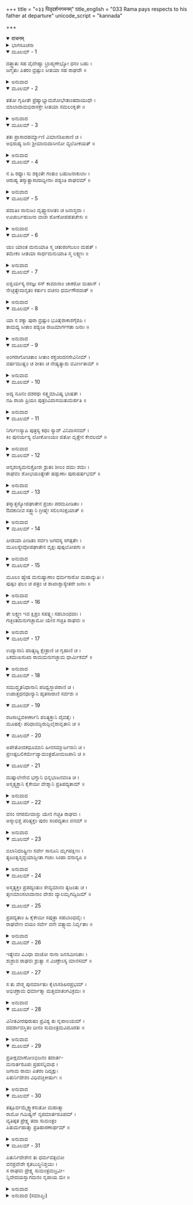 +++
title = "०३३ पितृदर्शनगमनम्"
title_english = "033 Rama pays respects to his father at departure"
unicode_script = "kannada"

+++
<details open><summary>वाचनम्</summary>

<div class="audioEmbed"  caption="श्रीराम-हरिसीताराममूर्ति-घनपाठिभ्यां वचनम्" src="https://archive.org/download/Ramayana-recitation-Sriram-harisItArAmamUrti-Ghanapaati-v2/Kanda_2/Kanda_2_AYK-033-Pithur_Dharshanaartham_Gamanam.mp3"></div>
</details>



<details><summary>ಭಾಗಸೂಚನಾ</summary>

ಸೀತಾ-ರಾಮ-ಲಕ್ಷ್ಮಣರು ಶೋಕಾಕುಲರಾದ ನಗರವಾಸಿಗಳ ನಾನಾಪ್ರಕಾರವಾದ ಮಾತುಗಳನ್ನು ಕೇಳುತ್ತಾ ದಶರಥನನ್ನು ನೋಡಲು ಕೈಕೇಯಿಯ ಅಂತಃಪುರಕ್ಕೆ ಹೋದುದು
</details>

<details open><summary>ಮೂಲಮ್ - 1</summary>

ದತ್ತ್ವಾತು ಸಹ ವೈದೇಹ್ಯಾ ಬ್ರಾಹ್ಮಣೇಭ್ಯೋ ಧನಂ ಬಹು ।  
ಜಗ್ಮತುಃ ಪಿತರಂ ದ್ರಷ್ಟುಂ ಸೀತಯಾ ಸಹ ರಾಘವೌ ॥
</details>

<details><summary>ಅನುವಾದ</summary>

ಶ್ರೀರಾಮ-ಲಕ್ಷ್ಮಣರು ಸೀತೆಯೊಡನೆ ಬ್ರಾಹ್ಮಣರಿಗೆ ಅಪಾರವಾದ ಧನವನ್ನು ದಾನಮಾಡಿದ ಬಳಿಕ ತಂದೆಯನ್ನು ದರ್ಶಿಸಲು ಸೀತೆಯೊಡನೆ ಹೊರಟನು.॥1॥
</details>

<details open><summary>ಮೂಲಮ್ - 2</summary>

ತತೋ ಗೃಹೀತೇ ಪ್ರೆಷ್ಯಾಭ್ಯಾಮಶೋಭೇತಾಂತದಾಯುಧೇ ।  
ಮಾಲಾದಾಮಭಿರಾಸಕ್ತೇ ಸೀತಯಾ ಸಮಲಂಕೃತೇ ॥
</details>

<details><summary>ಅನುವಾದ</summary>

ಅವರೊಂದಿಗೆ ಇಬ್ಬರು ಸೇವಕರು ಶ್ರೀರಾಮ ಮತ್ತು ಲಕ್ಷ್ಮಣರ ಧನುಸ್ಸೆ ಮುಂತಾದ ಆಯುಧಗಳನ್ನು ಹಿಡಿದುಕೊಂಡು ಹೊರಟರು. ಆ ಆಯುಧಗಳನ್ನು ಪುಷ್ಪಮಾಲೆಗಳಿಂದ ಅಲಂಕರಿಸಿದ್ದು, ಸೀತೆಯು ಪೂಜಿಸಿದ ಚಂದನಾದಿಗಳಿಂದ ಅವು ಬಹಳ ಶೋಭಿಸುತ್ತಿದ್ದವು.॥2॥
</details>

<details open><summary>ಮೂಲಮ್ - 3</summary>

ತತಃ ಪ್ರಾಸಾದಹರ್ಮ್ಯಾಣಿ ವಿಮಾನಶಿಖರಾಣಿ ಚ ।  
ಅಭಿರುಹ್ಯ ಜನಃ ಶ್ರೀಮಾನುದಾಸೀನೋ ವ್ಯಲೋಕಯತ್ ॥
</details>

<details><summary>ಅನುವಾದ</summary>

ಸೀತಾ-ರಾಮ-ಲಕ್ಷ್ಮಣರು ರಾಜಮಾರ್ಗದಲ್ಲಿ ಹೋಗುತ್ತಿದ್ದಾಗ ಶ್ರೀಮಂತ ಜನರು ಮನೆಗಳ ಮಹಡಿ ಮೇಲೆ, ರಾಜಭವನಗಳ ಮೇಲೆ, ಏಳು ಅಂತಸ್ತಿನ ಮಹಡಿ ಮನೆಗಳನ್ನು ಹತ್ತಿ ವಿಷಣ್ಣವದನರಾಗಿ ಅವರನ್ನು ನೋಡುತ್ತಿದ್ದರು.॥3॥
</details>

<details open><summary>ಮೂಲಮ್ - 4</summary>

ನ ಹಿ ರಥ್ಯಾಃ ಸು ಶಕ್ಯಂತೇ ಗಂತುಂ ಬಹುಜನಾಕುಲಾಃ ।  
ಆರುಹ್ಯ ತಸ್ಮಾತ್ಪ್ರಾಸಾದಾದ್ದೀನಾಃ ಪಶ್ಯಂತಿ ರಾಘವಮ್ ॥
</details>

<details><summary>ಅನುವಾದ</summary>

ಆಗ ದಾರಿಯು ಜನನಿಬಿಡವಾಗಿತ್ತು. ಅದರಿಂದ ಸುಗಮವಾಗಿ ನಡೆಯುವುದೇ ಕಷ್ಟವಾಗಿತ್ತು. ಆದ್ದರಿಂದ ಹೆಚ್ಚಿನ ಜನರು ಉಪ್ಪರಿಗೆಗಳ ಮೇಲೆ ಹತ್ತಿ ಅಲ್ಲಿಂದ ದುಃಖಿತರಾಗಿ ಶ್ರೀರಾಮನ ಕಡೆಗೆ ನೋಡುತ್ತಿದ್ದರು.॥4॥
</details>

<details open><summary>ಮೂಲಮ್ - 5</summary>

ಪದಾತಿಂ ಸಾನುಜಂ ದೃಷ್ಟ್ವಾಸಸೀತಂ ಚ ಜನಾಸ್ತದಾ ।  
ಊಚುರ್ಬಹುಜನಾ ವಾಚಃ ಶೋಕೋಪಹತಚೇಸಃ ॥
</details>

<details><summary>ಅನುವಾದ</summary>

ಶ್ರೀರಾಮನು ಪತ್ನೀ ಸೀತೆ ಮತ್ತು ಅನುಜ ಲಕ್ಷ್ಮಣನೊಂದಿಗೆ ಕಾಲ್ನಡಿಗೆಯಿಂದ ಹೋಗುವುದನ್ನು ನೋಡಿ ಅನೇಕ ಜನರ ಹೃದಯ ಶೋಕದಿಂದ ವ್ಯಾಕುಲವಾಯಿತು. ಅವರು ಖೇದಗೊಂಡು ಈ ರೀತಿ ಮಾತನಾಡಿಕೊಳ್ಳುತ್ತಿದ್ದರು.॥5॥
</details>

<details open><summary>ಮೂಲಮ್ - 6</summary>

ಯಂ ಯಾಂತ ಮನುಯಾತಿ ಸ್ಮ ಚತುರಂಗಬಲಂ ಮಹತ್ ।  
ತಮೇಕಂ ಸೀತಯಾ ಸಾರ್ಧಮನುಯಾತಿ ಸ್ಮ ಲಕ್ಷ್ಮಣಃ ॥
</details>

<details><summary>ಅನುವಾದ</summary>

ಅಯ್ಯೋ! ಹಿಂದೆ ಶ್ರೀರಾಮನು ರಾಜಬೀದಿಯಲ್ಲಿ ಹೋಗುತ್ತಿರುವಾಗ ಚತುರಂಗಬಲವು ಅನುಸರಿಸಿ ಹೋಗುತ್ತಿತ್ತು. ಅಂತಹ ಸೀತಾಸಮೇತನಾದ ರಾಮನನ್ನು ಏಕಾಕಿಯಾದ ಲಕ್ಷ್ಮಣನು ಮಾತ್ರ ಅನುಸರಿಸುತ್ತಿದ್ದಾನೆ.॥6॥
</details>

<details open><summary>ಮೂಲಮ್ - 7</summary>

ಐಶ್ವರ್ಯಸ್ಯ ರಸಜ್ಞಃ ಸನ್ ಕಾಮಾನಾಂ ಚಾಕರೋ ಮಹಾನ್ ।  
ನೇಚ್ಛತ್ಯೇವಾನೃತಂ ಕರ್ತುಂ ವಚನಂ ಧರ್ಮಗೌರವಾತ್ ॥
</details>

<details><summary>ಅನುವಾದ</summary>

ಐಶ್ವರ್ಯದ ಸುಖವನ್ನು ಅನುಭವಿಸುವ, ಭೋಗ್ಯವಸ್ತುಗಳ ಬಂಡಾರವೇ ಆಗಿದ್ದ, ಎಲ್ಲರ ಕಾಮನೆಗಳನ್ನು ಪೂರ್ಣಗೊಳಿಸುತ್ತಿದ್ದ ಶ್ರೀರಾಮನು ಇಂದು ಧರ್ಮವನ್ನು ಗೌರವಿಸಲಿಕ್ಕಾಗಿ ತಂದೆಯ ಮಾತನ್ನು ಸತ್ಯವಾಗಿಸಲು ಬಯಸುತ್ತಿರುವನು.॥7॥
</details>

<details open><summary>ಮೂಲಮ್ - 8</summary>

ಯಾ ನ ಶಕ್ಯಾ ಪುರಾ ದ್ರಷ್ಟುಂ ಭೂತೈರಾಕಾಶಗೈರಪಿ ।  
ತಾಮದ್ಯ ಸೀತಾಂ ಪಶ್ಯಂತಿ ರಾಜಮಾರ್ಗಗತಾ ಜನಾಃ ॥
</details>

<details><summary>ಅನುವಾದ</summary>

ಅಯ್ಯೋ! ಮೊದಲು ಆಕಾಶದಲ್ಲಿ ಸಂಚರಿಸುವ ಪ್ರಾಣಿಗಳೂ ಕೂಡ ನೋಡದಿರುವ ಸೀತೆಯನ್ನು ಈಗ ದಾರಿಯಲ್ಲಿ ನಿಂತಿರುವ ಜನರು ನೋಡುತ್ತಾ ಇದ್ದಾರೆ.॥8॥
</details>

<details open><summary>ಮೂಲಮ್ - 9</summary>

ಅಂಗರಾಗೋಚಿತಾಂ ಸೀತಾಂ ರಕ್ತಚಂದನಸೇವಿನೀಮ್ ।  
ವರ್ಷಮುಷ್ಣಂ ಚ ಶೀತಂ ಚ ನೇಷ್ಯತ್ಯಾಶು ವವಿರ್ಣತಾಮ್ ॥
</details>

<details><summary>ಅನುವಾದ</summary>

ಅಂಗರಾಗವನ್ನು ಹಚ್ಚಿಕೊಳ್ಳಲು ಹಾಗೂ ಕಸ್ತೂರೀ-ಚಂದನಾದಿಗಳ ಅನುಲೇಪಕ್ಕೆ ಯೋಗ್ಯಳಾದ ಸೀತೆಯ ಮುಖವು ಮಳೆ, ಚಳಿ-ಬಿಸಿಲುಗಳಿಂದ ಬೇಗನೇ ಕುಂದಿ ಹೋದೀತು.॥9॥
</details>

<details open><summary>ಮೂಲಮ್ - 10</summary>

ಅದ್ಯ ನೂನಂ ದಶರಥಃ ಸತ್ತ್ವಮಾವಿಷ್ಯ ಭಾಷತೇ ।  
ನಹಿ ರಾಜಾ ಪ್ರಿಯಂ ಪುತ್ರಂವಿವಾಸಯಿತುಮರ್ಹತಿ ॥
</details>

<details><summary>ಅನುವಾದ</summary>

ನಿಶ್ಚಯವಾಗಿ ಇಂದು ದಶರಥನು ಯಾವುದೋ ಪಿಶಾಚಿಯ ಆವೇಶದಲ್ಲಿ ಬಿದ್ದು ಅನುಚಿತ ವಾದ ಮಾತನ್ನು ಹೇಳುತ್ತಿರುವನು; ಏಕೆಂದರೆ ತನ್ನ ಸ್ವಾಭಾವಿಕ ಸ್ಥಿತಿಯಲ್ಲಿ ಇರುವ ಯಾವ ರಾಜನೂ ಕೂಡ ತನ್ನ ಪ್ರಿಯ ಪುತ್ರನನ್ನು ಮನೆಯಿಂದ ಹೊರ ಹಾಕುವನೇ.॥10॥
</details>

<details open><summary>ಮೂಲಮ್ - 11</summary>

ನಿರ್ಗುಣಸ್ಯಾಪಿ ಪುತ್ರಸ್ಯ ಕಥಂ ಸ್ಯಾದ್ ವಿನಿವಾಸನಮ್ ।  
ಕಿಂ ಪುನರ್ಯಸ್ಯ ಲೋಕೋಽಯಂ ಜಿತೋ ವೃತ್ತೇನ ಕೇವಲಮ್ ॥
</details>

<details><summary>ಅನುವಾದ</summary>

ಪುತ್ರನು ಗುಣಹೀನನಾಗಿದ್ದರೂ ಅವನನ್ನು ಮನೆಯಿಂದ ಹೊರಗೆ ಹಾಕುವ ಸಾಹಸ ಹೇಗಾಗಬಲ್ಲದು? ಹಾಗಿರುವಾಗ ಕೇವಲ ಚರಿತ್ರದಿಂದಲೇ ಈ ಇಡೀ ಜಗತ್ತು ವಶೀಭೂತವಾಗುತ್ತದೋ ಅಂತಹವನಿಗೆ ವನವಾಸ ವಿಧಿಸುವ ಮಾತು ಹೇಗೆ ಹೇಳಬಹುದು.॥11॥
</details>

<details open><summary>ಮೂಲಮ್ - 12</summary>

ಆನೃಶಂಸ್ಯಮನುಕ್ರೋಶಃ ಶ್ರುತಂ ಶೀಲಂ ದಮಃ ಶಮಃ ।  
ರಾಘವಂ ಶೋಭಯಂತ್ಯೇತೇ ಷಡ್ಗುಣಾಃ ಪುರುಷರ್ಷಭಮ್ ॥
</details>

<details><summary>ಅನುವಾದ</summary>

ಕ್ರೂರತೆಯ ಅಭಾವ, ದಯೆ, ವಿದ್ಯೆ, ಶೀಲ, ದಮ (ಇಂದ್ರಿಯಸಂಯಮ), ಶಮ (ಮನೋನಿಗ್ರಹ) - ಈ ಆರು ಗುಣಗಳಿಂದ ಶ್ರೀರಾಮನು ಸದಾ ಶೋಭಿಸುತ್ತಿರುವನು.॥12॥
</details>

<details open><summary>ಮೂಲಮ್ - 13</summary>

ತಸ್ಮಾತ್ತಸ್ಯೋಪಘಾತೇನ ಪ್ರಜಾಃ ಪರಮಪೀಡಿತಾಃ ।  
ಔದಕಾನೀವ ಸತ್ತ್ವಾನಿ ಗ್ರೀಷ್ಮೇ ಸಲಿಲಸಂಕ್ಷಯಾತ್ ॥
</details>

<details><summary>ಅನುವಾದ</summary>

ಆದ್ದರಿಂದ ಇವನ ಮೇಲೆ ಆಘಾತ ಮಾಡುವುದರಿಂದ ಇವನ ಪಟ್ಟಾಭಿಷೇಕದಲ್ಲಿ ವಿಘ್ನವನ್ನೊಡ್ಡುವುದರಿಂದ ಬೇಸಿಗೆಯಲ್ಲಿ ಜಲಾಶಯದ ನೀರು ಇಂಗಿ ಹೋದಾಗ ನೀರಿನಲ್ಲಿರುವ ಜೀವಿಗಳು ಚಡಪಡಿಸುವಂತೆ, ಪ್ರಜೆಗಳಿಗೆ ಅಂತಹ ಮಹಾಕ್ಲೇಶವನ್ನು ಕೊಟ್ಟಿರುವರು.॥13॥
</details>

<details open><summary>ಮೂಲಮ್ - 14</summary>

ಪೀಡಯಾ ಪೀಡಿತಂ ಸರ್ವಂ ಜಗದಸ್ಯ ಸಗತ್ಪತೇಃ ।  
ಮೂಲಸ್ಯೇವೋಪಘಾತೇನ ವೃಕ್ಷಃ ಪುಷ್ಪಲೋಪಗಃ ॥
</details>

<details><summary>ಅನುವಾದ</summary>

ಈ ಜಗದೀಶ್ವರ ಶ್ರೀರಾಮನ ವ್ಯಥೆಯಿಂದ ಸಮಸ್ತ ಜಗತ್ತು ಬುಡ ಕಡಿದುದರಿಂದ ಫಲ-ಪುಷ್ಪಗಳ ಸಹಿತ ಇಡೀ ಮರವು ಒಣಗಿ ಹೋಗುವಂತೆ ವ್ಯಥಿತವಾಗಿದೆ.॥14॥
</details>

<details open><summary>ಮೂಲಮ್ - 15</summary>

ಮೂಲಂ ಹ್ಯೇಷ ಮನುಷ್ಯಾಣಾಂ ಧರ್ಮಸಾರೋ ಮಹಾದ್ಯುತಿಃ ।  
ಪುಷ್ಪಂ ಫಲಂ ಚ ಪತ್ರಂ ಚ ಶಾಖಾಶ್ಚಾಸ್ಯೇತರೇ ಜನಾಃ ॥
</details>

<details><summary>ಅನುವಾದ</summary>

ಈ ಮಹಾತೇಜಸ್ವೀ ಶ್ರೀರಾಮನು ಸಮಸ್ತ ಮನುಷ್ಯರ ಮೂಲನಾಗಿದ್ದಾನೆ, ಧರ್ಮವೇ ಇವನ ಬಲವಾಗಿದೆ. ಜಗತ್ತಿನ ಇತರ ಪ್ರಾಣಿಗಳು ಪತ್ರ, ಪುಷ್ಪ, ಫಲ ಮತ್ತು ರೆಂಬೆಗಳಾಗಿವೆ.॥15॥
</details>

<details open><summary>ಮೂಲಮ್ - 16</summary>

ತೇ ಲಕ್ಷ್ಮಣ ಇವ ಕ್ಷಿಪ್ರಂ ಸಪತ್ನ್ಯಃ ಸಹಬಾಂಧವಾಃ ।  
ಗಚ್ಛಂತಮನುಗಚ್ಛಾಮೋ ಯೇನ ಗಚ್ಛತಿ ರಾಘವಃ ॥
</details>

<details><summary>ಅನುವಾದ</summary>

ಆದ್ದರಿಂದ ನಾವೂ ಕೂಡ ಲಕ್ಷ್ಮಣನಂತೆ ಪತ್ನೀ ಮತ್ತು ಬಂಧು-ಬಾಂಧವರೊಂದಿಗೆ ಕಾಡಿಗೆ ಹೋಗುತ್ತಿರುವ ಶ್ರೀರಾಮನ ದಾರಿಯಲ್ಲೇ ಅವನ ಹಿಂದೆ-ಹಿಂದೆ ಹೊರಟು ಬಿಡೋಣ.॥16॥
</details>

<details open><summary>ಮೂಲಮ್ - 17</summary>

ಉದ್ಯಾನಾನಿ ಪರಿತ್ಯಜ್ಯ ಕ್ಷೇತ್ರಾಣಿ ಚ ಗೃಹಾಣಿ ಚ ।  
ಏಕದುಃಖಸುಖಾ ರಾಮಮನುಗಚ್ಛಾಮ ಧಾರ್ಮಿಕಮ್ ॥
</details>

<details><summary>ಅನುವಾದ</summary>

ಮನೆ-ಮಠ, ಹೊಲ-ತೋಟ ಎಲ್ಲವನ್ನು ಬಿಟ್ಟು ಧರ್ಮಾತ್ಮ ಶ್ರೀರಾಮನನ್ನು ಅನುಸರಿಸೋಣ. ಇವನ ಸುಖ, ದುಃಖದಲ್ಲಿ ಭಾಗಿಯಾಗುವಾ.॥17॥
</details>

<details open><summary>ಮೂಲಮ್ - 18</summary>

ಸಮುದ್ಧೃತನಿಧಾನಾನಿ ಪರಿಧ್ವಸ್ತಾಜಿರಾಣಿ ಚ ।  
ಉಪಾತ್ತಧನಧಾನ್ಯಾನಿ ಹೃತಸಾರಾಣಿ ಸರ್ವಶಃ ॥
</details>

<details open><summary>ಮೂಲಮ್ - 19</summary>

ರಜಸಾಭ್ಯವಕೀರ್ಣಾನಿ ಪರಿತ್ಯಕ್ತಾನಿ ದೈವತೈಃ ।  
ಮೂಷಕೈಃ ಪರಿಧಾವದ್ಭಿರುದ್ಬಿಲೈರಾವೃತಾನಿ ಚ ॥
</details>

<details open><summary>ಮೂಲಮ್ - 20</summary>

ಅಪೇತೋದಕಧೂಮಾನಿ ಹೀನಸಮ್ಮಾರ್ಜನಾನಿ ಚ ।  
ಪ್ರಣಷ್ಟಬಲಿಕರ್ಮೇಜ್ಯಾಮಂತ್ರಹೋಮಜಪಾನಿ ಚ ॥
</details>

<details open><summary>ಮೂಲಮ್ - 21</summary>

ದುಷ್ಕಾಲೇನೇವ ಭಗ್ನಾನಿ ಭಿನ್ನಭಾಜನವಂತಿ ಚ ।  
ಅಸ್ಮತ್ತ್ಯಕ್ತಾನಿ ಕೈಕೇಯೀ ವೇಶ್ಮಾನಿ ಪ್ರತಿಪದ್ಯತಾಮ್ ॥
</details>

<details><summary>ಅನುವಾದ</summary>

ನಾವು ನಮ್ಮ ಮನೆಯಲ್ಲಿ ಹೂತಿಟ್ಟಿದ್ದ ನಿಧಿಯನ್ನು ಅಗೆದು ತೆಗೆದು ಎಲ್ಲ ಧನವನ್ನು ಎತ್ತಿಕೊಳ್ಳುವಾ. ಎಲ್ಲ ಆವಶ್ಯಕ ವಸ್ತುಗಳು ಇಲ್ಲೇ ಇರಲಿ. ಅವುಗಳ ಮೇಲೆ ಧೂಳು ತುಂಬಿ ಹೋಗಲಿ. ದೇವತೆಗಳು ಈ ಮನೆಗಳನ್ನು ಬಿಟ್ಟು ಓಡಿ ಹೋಗಲಿ. ಇಲಿಗಳು ಬಿಲದಿಂದ ಹೊರಬಂದು ಎಲ್ಲೆಡೆ ಓಡಾಡಲಿ. ಅವುಗಳಿಂದ ಈ ಮನೆ ತುಂಬಿಹೋಗಲಿ. ಇದರಲ್ಲಿ ಎಂದೂ ಒಲೆ ಉರಿಯದಿರಲಿ, ನೀರು ಇಲ್ಲದಿರಲಿ, ಕಸ ಗುಡಿಸದಿರಲಿ. ಇಲ್ಲಿ ಬಲಿವೈಶ್ಯದೇವ, ಯಜ್ಞ, ವೇದ ಮಂತ್ರಪಠಣ, ಹೋಮ, ಜಪ ನಿಂತು ಹೋಗಲಿ. ದೊಡ್ಡ ಕ್ಷಾಮವೇ ಬಂದಿರುವಂತೆ ಈ ಮನೆ ಪಾಳು ಬೀಳಲಿ. ಇದರಲ್ಲಿ ಒಡೆದ ಪಾತ್ರೆಗಳು ಚೆಲ್ಲಿಹೋಗಲಿ, ನಾವು ಎಂದೆಂದಿಗೂ ಇದನ್ನು ಬಿಟ್ಟುಬಿಡೋಣ - ಇಂತಹ ಸ್ಥಿತಿಯಲ್ಲಿ ಈ ಮನೆಗಳ ಮೇಲೆ ಕೈಕೆಯಿಯು ಅಧಿಕಾರ ನಡೆಸಲಿ.॥18-21॥
</details>

<details open><summary>ಮೂಲಮ್ - 22</summary>

ವನಂ ನಗರಮೇವಾಸ್ತು ಯೇನ ಗಚ್ಛತಿ ರಾಘವಃ ।  
ಅಸ್ಮಾಭಿಶ್ಚ ಪರಿತ್ಯಕ್ತಂ ಪುರಂ ಸಂಪದ್ಯತಾಂ ವನಮ್ ॥
</details>

<details><summary>ಅನುವಾದ</summary>

ಶ್ರೀರಾಮನು ಹೋಗುತ್ತಿರುವ ವನವೇ ನಗರವಾಗಲಿ. ನಾವು ಬಿಟ್ಟುಹೋದಾಗ ಈ ನಗರವೂ ವನವಾಗಿ ಪರಿಣತವಾಗಿ ಹೋಗಲಿ.॥22॥
</details>

<details open><summary>ಮೂಲಮ್ - 23</summary>

ಬಿಲಾನಿದಂಷ್ಟ್ರಿಣಃ ಸರ್ವೇ ಸಾನೂನಿ ಮೃಗಪಕ್ಷಿಣಃ ।  
ತ್ಯಜಂತ್ವಸ್ಮದ್ಭಯಾದ್ಭೀತಾ ಗಜಾಃ ಸಿಂಹಾ ವನಾನ್ಯಪಿ ॥
</details>

<details><summary>ಅನುವಾದ</summary>

ಕಾಡಿನಲ್ಲಿ ನಮ್ಮ ಭಯದಿಂದ ಹಾವುಗಳು ಬಿಲಗಳನ್ನು ಬಿಟ್ಟು ಓಡಿಹೋಗಲಿ. ಪರ್ವತದ ಮೇಲೆ ವಾಸಿಸುವ ಮೃಗ, ಪಕ್ಷಿಗಳು ಆ ಶಿಖರಗಳನ್ನು ಬಿಟ್ಟು ಬಿಡಲಿ. ಆನೆ, ಸಿಂಹಗಳೂ ಆ ವನವನ್ನು ತ್ಯಜಿಸಿ ದೂರ ಹೊರಟು ಹೋಗಲಿ.॥23॥
</details>

<details open><summary>ಮೂಲಮ್ - 24</summary>

ಅಸ್ಮತ್ಯಕ್ತಂ ಪ್ರಪದ್ಯಂತುಂ ಸೇವ್ಯಮಾನಂ ತ್ಯಜಂತು ಚ ।  
ತೃಣಮಾಂಸಲಾದಾನಾಂ ದೇಶಂ ವ್ಯಾಲಮೃಗದ್ವಿಜಮ್ ॥
</details>

<details open><summary>ಮೂಲಮ್ - 25</summary>

ಪ್ರಪದ್ಯತಾಂ ಹಿ ಕೈಕೇಯೀ ಸಪುತ್ರಾ ಸಹಬಾಂಧವೈಃ ।  
ರಾಘವೇಣ ವಯಂ ಸರ್ವೇ ವನೇ ವತ್ಸ್ಯಾಮ ನಿರ್ವೃತಾಃ ॥
</details>

<details><summary>ಅನುವಾದ</summary>

ಆ ಸರ್ಪವೇ ಮೊದಲಾದವುಗಳು ನಾವು ಬಿಟ್ಟಿರುವ ಸ್ಥಾನಗಳಿಗೆ ಹೊರಟು ಹೋಗಲಿ. ನಾವು ವಾಸಿಸುವ ಸ್ಥಾನವನ್ನು ಬಿಟ್ಟು ಹೋಗಲಿ. ಈ ಊರು ಹುಲ್ಲು ತಿನ್ನುವ ಪಶುಗಳ, ಮಾಂಸಭಕ್ಷಿ ಹಿಂಸ್ರ ಪ್ರಾಣಿಗಳಿಂದ, ಹಣ್ಣು ತಿನ್ನುವ ಪಕ್ಷಿಗಳ ನಿವಾಸ ಸ್ಥಾನವಾಗಲಿ. ಇಲ್ಲಿ ಹಾವು, ಪಶು-ಪಕ್ಷಿ ಇರತೊಡಗಲಿ. ಇಂತಹ ಸ್ಥಿತಿಯಲ್ಲಿ ಪುತ್ರ ಮತ್ತು ಬಂಧು-ಬಾಂಧವರೊಂದಿಗೆ ಕೈಕೆಯಿಯು ಇದನ್ನು ತನ್ನ ಅಧಿಕಾರಕ್ಕೆ ತೆಗೆದುಕೊಳ್ಳಲಿ. ನಾವೆಲ್ಲರೂ ವನದಲ್ಲಿ ಶ್ರೀರಘುನಾಥನೊಂದಿಗೆ ಬಹಳ ಆನಂದದಲ್ಲಿ ಇರುವಾ.॥24-25॥
</details>

<details open><summary>ಮೂಲಮ್ - 26</summary>

ಇತ್ಯೇವಂ ವಿವಿಧಾ ವಾಚೋ ನಾನಾ ಜನಸಮೀರಿತಾಃ ।  
ಶುಶ್ರಾವ ರಾಘವಃ ಶ್ರುತ್ವಾ ನ ವಿಚಕ್ರೇಽಸ್ಯ ಮಾನಸಮ್ ॥
</details>

<details open><summary>ಮೂಲಮ್ - 27</summary>

ಸ ತು ವೇಶ್ಮ ಪುನರ್ಮಾತುಃ ಕೈಲಾಸಶಿಖರಪ್ರಭಮ್ ।  
ಅಭಿಚಕ್ರಾಮ ಧರ್ಮಾತ್ಮಾ ಮತ್ತಮಾತಂಗವಿಕ್ರಮಃ ॥
</details>

<details><summary>ಅನುವಾದ</summary>

ಈ ಪ್ರಕಾರ ಅನೇಕ ಜನರು ಆಡುತ್ತಿದ್ದ ಮಾತುಗಳನ್ನು ಶ್ರೀರಾಮನು ಕೇಳಿದನು; ಆದರೆ ಕೇಳಿಯೂ ಅವನ ಮನಸ್ಸಿನಲ್ಲಿ ಯಾವುದೇ ವಿಕಾರ ಉಂಟಾಗಲಿಲ್ಲ. ಮತ್ತ ಗಜರಾಜನಂತೆ ಪರಾಕ್ರಮಿ ಧರ್ಮಾತ್ಮಾ ಶ್ರೀರಾಮನು ಪುನಃ ಕೈಲಾಸ ಶಿಖರ ದಂತಿರುವ ತಾಯಿ ಕೈಕೇಯಿಯ ಶುಭ್ರ ಭವನವನ್ನು ಪ್ರವೇಶಿಸಿದನು.॥26-27॥
</details>

<details open><summary>ಮೂಲಮ್ - 28</summary>

ವಿನೀತವೀರಪುರುಷಂ ಪ್ರವಿಶ್ಯ ತು ನೃಪಾಲಯಮ್ ।  
ದದರ್ಶಾವಸ್ಥಿತಂ ದೀನಂ ಸುಮಂತ್ರಮವಿದೂರತಃ ॥
</details>

<details><summary>ಅನುವಾದ</summary>

ವಿನಯಶೀಲ ವೀರ ಪುರುಷರಿಂದ ಕೂಡಿದ ಆ ರಾಜಭವನದಲ್ಲಿ ಪ್ರವೇಶಿಸಿ ಅವನು ನೋಡುತ್ತಾನೆ-ಸುಮಂತನು ಬಳಿಯಲ್ಲೇ ದುಃಖಿತನಾಗಿ ನಿಂತಿದ್ದನು.॥28॥
</details>

<details open><summary>ಮೂಲಮ್ - 29</summary>

ಪ್ರತೀಕ್ಷಮಾಣೋಽಭಿಜನಂ ತದಾರ್ತ-  
ಮನಾರ್ತರೂಪಃ ಪ್ರಹಸನ್ನಿವಾಥ ।  
ಜಗಾಮ ರಾಮಃ ಪಿತರಂ ದಿದೃಕ್ಷುಃ  
ಪಿತುರ್ನಿದೇಶಂ ವಿಧಿವಚ್ಚಿಕೀರ್ಷುಃ ॥
</details>

<details><summary>ಅನುವಾದ</summary>

ಪೂರ್ವಜರ ನಿವಾಸಭೂಮಿಯಾದ ಅವಧದ ಜನರು ಅಲ್ಲಿ ಶೋಕಾತುರರಾಗಿ ನಿಂತಿದ್ದರು. ಅವರನ್ನು ನೋಡಿಯೂ ಶ್ರೀರಾಮನು ಸ್ವತಃ ಶೋಕದಿಂದ ಪೀಡಿತನಾಗಲಿಲ್ಲ. ಅವನ ಶರೀರದಲ್ಲಿ ವ್ಯಥೆಯ ಯಾವ ಚಿಹ್ನೆಯೂ ಪ್ರಕಟವಾಗಲಿಲ್ಲ. ಅವನು ತಂದೆಯ ಆಜ್ಞೆಯನ್ನು ವಿಧಿವತ್ತಾಗಿ ಪಾಲಿಸುವ ಇಚ್ಛೆ ಯಿಂದ ಅವನನ್ನು ದರ್ಶಿಸಲು ನಗುತ್ತಾ ಮುಂದರಿದನು.॥29॥
</details>

<details open><summary>ಮೂಲಮ್ - 30</summary>

ತತ್ಪೂರ್ವಮೈಕ್ಷ್ವಾಕಸುತೋ ಮಹಾತ್ಮಾ  
ರಾಮೋ ಗಮಿಷ್ಯನ್ ನೃಪಮಾರ್ತರೂಪಮ್ ।  
ವ್ಯತಿಷ್ಠತ ಪ್ರೇಕ್ಷ್ಯ ತದಾ ಸುಮಂತ್ರಂ  
ಪಿತುರ್ಮಹಾತ್ಮಾ ಪ್ರತಿಹಾರಣಾರ್ಥಮ್ ॥
</details>

<details><summary>ಅನುವಾದ</summary>

ಶೋಕಾಕುಲನಾಗಿ ಬಿದ್ದಿರುವ ಮಹಾರಾಜನ ಬಳಿಗೆ ಹೋಗುವ ಮಹಾತ್ಮಾ, ಮಹಾಮನಾ ಇಕ್ಷ್ವಾಕು ನಂದನ ಶ್ರೀರಾಮನು ಅಲ್ಲಿಗೆ ತಲುಪುವ ಮೊದಲು ಸುಮಂತ್ರ ನನ್ನು ನೋಡಿ ತಂದೆಗೆ ತಾನು ಬಂದಿರುವ ಸೂಚನೆಯನ್ನು ಕಳಿಸಲು ಆಗ ಅಲ್ಲೇ ನಿಂತುಬಿಟ್ಟನು.॥30॥
</details>

<details open><summary>ಮೂಲಮ್ - 31</summary>

ಪಿತುರ್ನಿದೇಶೇನ ತು ಧರ್ಮವತ್ಸಲೋ  
ವನಪ್ರವೇಶೇ ಕೃತಬುದ್ಧಿನಿಶ್ಚಯಃ ।  
ಸ ರಾಘವಃ ಪ್ರೇಕ್ಷ್ಯ ಸುಮಂತ್ರಮಬ್ರವೀ-  
ನ್ನಿವೇದಯಸ್ವಾಗಮನಂ ನೃಪಾಯ ಮೇ ॥
</details>

<details><summary>ಅನುವಾದ</summary>

ತಂದೆಯ ಆದೇಶದಂತೆ ವನವನ್ನು ಪ್ರವೇಶಿಸಲು ಬುದ್ಧಿ ಪೂರ್ವಕ ನಿಶ್ಚಯಿಸಿ ಬಂದಿರುವ ಧರ್ಮವತ್ಸಲ ಶ್ರೀರಾಮಚಂದ್ರನು ಸುಮಂತ್ರನ ಕಡೆಗೆ ನೋಡಿ - ನೀವು ಮಹಾರಾಜರಿಗೆ ನಾನು ಬಂದಿರುವ ಸೂಚನೆಯನ್ನು ಕೊಡಿರಿ ಎಂದು ಹೇಳಿದನು.॥31॥
</details>

<details><summary>ಅನುವಾದ (ಸಮಾಪ್ತಿಃ)</summary>

ಶ್ರೀವಾಲ್ಮೀಕಿ ವಿರಚಿತ ಆರ್ಷರಾಮಾಯಣ ಆದಿಕಾವ್ಯದ ಅಯೋಧ್ಯಾಕಾಂಡದಲ್ಲಿ ಮೂವತ್ತಮೂರನೆಯ ಸರ್ಗ ಪೂರ್ಣವಾಯಿತು.॥33॥
</details>
